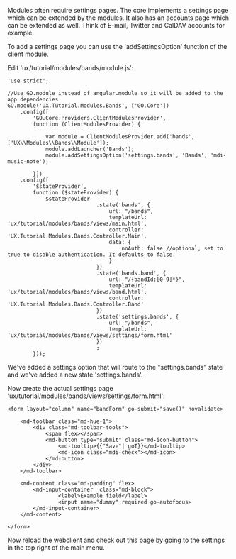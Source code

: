Modules often require settings pages. The core implements a settings page which 
can be extended by the modules. It also has an accounts page which can be extended
as well. Think of E-mail, Twitter and CalDAV accounts for example.

To add a settings page you can use the 'addSettingsOption' function of the 
client module.

Edit 'ux/tutorial/modules/bands/module.js':

````````````````````````````````````````````````````````````````````````````````
'use strict';

//Use GO.module instead of angular.module so it will be added to the app dependencies
GO.module('UX.Tutorial.Modules.Bands', ['GO.Core'])
	.config([
		'GO.Core.Providers.ClientModulesProvider',
		function (ClientModulesProvider) {

			var module = ClientModulesProvider.add('bands', ['UX\\Modules\\Bands\\Module']);
			module.addLauncher('Bands');
			module.addSettingsOption('settings.bands', 'Bands', 'mdi-music-note');

		}])
	.config([
		'$stateProvider',
		function ($stateProvider) {
			$stateProvider
							.state('bands', {
								url: "/bands",
								templateUrl: 'ux/tutorial/modules/bands/views/main.html',
								controller: 'UX.Tutorial.Modules.Bands.Controller.Main',
								data: {
									noAuth: false //optional, set to true to disable authentication. It defaults to false.
								}
							})
							.state('bands.band', {
								url: "/{bandId:[0-9]*}",
								templateUrl: 'ux/tutorial/modules/bands/views/band.html',
								controller: 'UX.Tutorial.Modules.Bands.Controller.Band'
							})
							.state('settings.bands', {
								url: "/bands",
								templateUrl: 'ux/tutorial/modules/bands/views/settings/form.html'
							})
							;
		}]);

````````````````````````````````````````````````````````````````````````````````

We've added a settings option that will route to the "settings.bands" state and
we've added a new state 'settings.bands'.

Now create the actual settings page 'ux/tutorial/modules/bands/views/settings/form.html':

````````````````````````````````````````````````````````````````````````````````
<form layout="column" name="bandForm" go-submit="save()" novalidate>
	
	<md-toolbar class="md-hue-1">
		<div class="md-toolbar-tools">
			<span flex></span>
			<md-button type="submit" class="md-icon-button">
				<md-tooltip>{{"Save"| goT}}</md-tooltip>
				<md-icon class="mdi-check"></md-icon>
			</md-button>
		</div>
	</md-toolbar>

	<md-content class="md-padding" flex>
		<md-input-container  class="md-block">
				<label>Example field</label>
				<input name="dummy" required go-autofocus>
		</md-input-container>
	</md-content>
	
</form>

````````````````````````````````````````````````````````````````````````````````

Now reload the webclient and check out this page by going to the settings in the
top right of the main menu.
